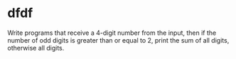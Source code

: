 # dfdf
Write programs that receive a 4-digit number from the input, then if the number of odd digits is greater than or equal to 2, print the sum of all digits, otherwise all digits.

